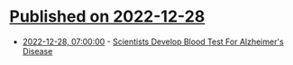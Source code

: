 # [Published on 2022-12-28](index.md)

* [2022-12-28, 07:00:00](https://science.slashdot.org/story/22/12/28/0156252/scientists-develop-blood-test-for-alzheimers-disease?utm_source=rss1.0mainlinkanon&utm_medium=feed) - [Scientists Develop Blood Test For Alzheimer's Disease](https://science.slashdot.org/story/22/12/28/0156252/scientists-develop-blood-test-for-alzheimers-disease?utm_source=rss1.0mainlinkanon&utm_medium=feed)
